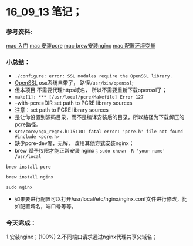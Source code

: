 # 16_09_13 笔记；

### 参考资料:
[mac 入门](http://www.cnblogs.com/TankXiao/p/3247113.html)
[mac 安装pcre](http://stackoverflow.com/questions/22555561/error-building-fatal-error-pcre-h-no-such-file-or-directory)
[mac brew安装nginx](http://blog.csdn.net/xiebaochun/article/details/52205875)
[mac 配置环境变量](http://elf8848.iteye.com/blog/1582137)

### 小总结：
* `./configure: error: SSL modules require the OpenSSL library.` 
* [OpenSSL](https://www.openssl.org/) osx系统自带了， 路径`/usr/bin/openssl`;
* 但本项目 不需要代理https域名， 所以不需要重新下载openssl了；
* `make[1]: *** [/usr/local/pcre/Makefile] Error 127`
* –with-pcre=DIR set path to PCRE library sources
* 注意：set path to PCRE library sources
* 是让你设置到源码目录，而不是编译安装后的目录，所以路径为下载解压的pcre路径。
* `src/core/ngx_regex.h:15:10: fatal error: 'pcre.h' file not found
#include <pcre.h>`
* 缺少pcre-dev库，无解， 改用其他方式安装nginx；
* brew 赋予权限才能正常安装 nginx；`sudo chown -R 'your name' /usr/local`

```
brew install pcre

brew install nginx

sudo nginx
```
* 如果要进行配置可以打开/usr/local/etc/nginx/nginx.conf文件进行修改，比如配置域名，端口号等等。

### 今天完成：
1.安装nginx；(100%)
2.不同端口请求通过nginx代理共享父域名；

